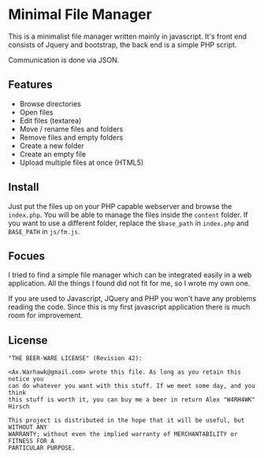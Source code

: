# Minimal File Manager

This is a minimalist file manager written mainly in javascript. It's front end
consists of Jquery and bootstrap, the back end is a simple PHP script.

Communication is done via JSON.

## Features
 - Browse directories
 - Open files
 - Edit files (textarea)
 - Move / rename files and folders
 - Remove files and empty folders
 - Create a new folder
 - Create an empty file
 - Upload multiple files at once (HTML5)

## Install
Just put the files up on your PHP capable webserver and browse the `index.php`.
You will be able to manage the files inside the `content` folder. If you want
to use a different folder, replace the `$base_path` in `index.php` and
`BASE_PATH` in `js/fm.js`.

## Focues
I tried to find a simple file manager which can be integrated easily in a web
application. All the things I found did not fit for me, so I wrote my own one.

If you are used to Javascript, JQuery and PHP you won't have any problems
reading the code. Since this is my first javascript application there is much
room for improvement.

## License
    "THE BEER-WARE LICENSE" (Revision 42):

    <Ax.Warhawk@gmail.com> wrote this file. As long as you retain this notice you
    can do whatever you want with this stuff. If we meet some day, and you think
    this stuff is worth it, you can buy me a beer in return Alex "W4RH4WK" Hirsch

    This project is distributed in the hope that it will be useful, but WITHOUT ANY
    WARRANTY; without even the implied warranty of MERCHANTABILITY or FITNESS FOR A
    PARTICULAR PURPOSE.

